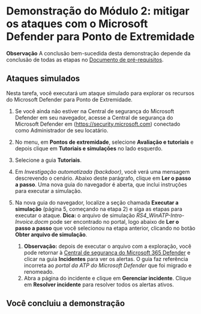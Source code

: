 # Demonstração do Módulo 2: mitigar os ataques com o Microsoft Defender para Ponto de Extremidade

**Observação** A conclusão bem-sucedida desta demonstração depende da conclusão de todas as etapas no [Documento de pré-requisitos](00-prerequisites.md).

## Ataques simulados

Nesta tarefa, você executará um ataque simulado para explorar os recursos do Microsoft Defender para Ponto de Extremidade.

1. Se você ainda não estiver na Central de segurança do Microsoft Defender em seu navegador, acesse a Central de segurança do Microsoft Defender em (https://security.microsoft.com) conectado como Administrador de seu locatário.

1. No menu, em **Pontos de extremidade**, selecione **Avaliação e tutoriais** e depois clique em **Tutoriais e simulações** no lado esquerdo.

1. Selecione a guia **Tutoriais**.

1. Em *Investigação automatizada (backdoor)*, você verá uma mensagem descrevendo o cenário. Abaixo deste parágrafo, clique em **Ler o passo a passo**. Uma nova guia do navegador é aberta, que inclui instruções para executar a simulação.

1. Na nova guia do navegador, localize a seção chamada **Executar a simulação** (página 5, começando na etapa 2) e siga as etapas para executar o ataque. **Dica:** o arquivo de simulação *RS4_WinATP-Intro-Invoice.docm* pode ser encontrado no portal, logo abaixo de **Ler o passo a passo** que você selecionou na etapa anterior, clicando no botão **Obter arquivo de simulação**.

    1. **Observação:** depois de executar o arquivo com a exploração, você pode retornar à [Central de segurança do Microsoft 365 Defender](https://security.microsoft.com) e clicar na guia **Incidentes** para ver os alertas. O guia faz referência incorreta ao *portal da ATP do Microsoft Defender* que foi migrado e renomeado.
    1. Abra a página do incidente e clique em **Gerenciar incidente**. Clique em **Resolver incidente** para resolver todos os alertas ativos.


## Você concluiu a demonstração
